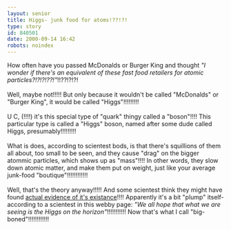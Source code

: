 ```yaml
---
layout: senior
title: Higgs- junk food for atoms!??!?!
type: story
id: 840501
date: 2000-09-14 16:42
robots: noindex
---
```

How often have you passed McDonalds or Burger King and thought <i>"I wonder if there's an equivalent of these fast food retailers for atomic particles?!?!?!??!"</i>!!??!?!?! <br/> <br/>Well, maybe not!!!!! But only because it wouldn't be called "McDonalds" or "Burger King", it would be called "Higgs"!!!!!!!!!<br/> <br/>U C, (!!!!) it's this special type of "quark" thingy called a "boson"!!!! This particular type is called a "Higgs" boson, named after some dude called Higgs, presumably!!!!!!!!! <br/> <br/>What is does, according to scientest bods, is that there's squillions of them all about, too small to be seen, and they cause "drag" on the bigger atommic particles, which shows up as "mass"!!!! In other words, they slow down atomic matter, and make them put on weight, just like your average junk-food "boutique"!!!!!!!!!!!!<br/> <br/>Well, that's the theory anyway!!!!! And some scientest think they might have found <a href="http://news.bbc.co.uk/low/english/sci/tech/newsid_913000/913637.stm">actual evidence of it's existance</a>!!!! Apparently it's a bit "plump" itself- according to a scientest in this webby page: <i>"We all hope that what we are seeing is the Higgs on the horizon"</i>!!!!!!!!!!! Now that's what I call "big-boned"!!!!!!!!!!!!